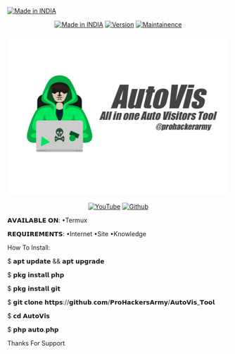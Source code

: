<a href="https://github.com/ProHackersArmy/AutoVis_Tool"><img title="Made in INDIA" src="https://img.shields.io/badge/MADE%20IN-INDIA-SCRIPT?colorA=%23ff8100&colorB=%23017e40&colorC=%23ff0000&style=for-the-badge"></a>
</p>

<p align="center">
<a href="https://github.com/ProHackersArmy/AutoVis_Tool"><img title="Made in INDIA" src="https://img.shields.io/badge/AutoVis-green.svg"></a>
<a href="https://github.com/ProHackersArmy/AutoVis_Tool"><img title="Version" src="https://img.shields.io/badge/Version-1.0-green.svg?style=flat-square"></a>
<a href="https://github.com/ProHackersArmy/AutoVis_Tool"><img title="Maintainence" src="https://img.shields.io/badge/Maintained%3F-yes-green.svg"></a>
</p>

<p align="center">
<a href="https://github.com/ProHackersArmy/AutoVis_Tool"><img title="AutoVis" src="https://raw.githubusercontent.com/ProHackersArmy/AutoVis_Tool/main/20220521_222334.jpg"></a>


<p align="center">
<a href="https://rebrand.ly/prohackersarmy"><img title="YouTube" src="https://img.shields.io/badge/YouTube-ProHackersArmy-red?style=for-the-badge&logo=Youtube"></a>
<a href="https://github.com/prohackersarmy"><img title="Github" src="https://img.shields.io/badge/prohackers-army-brightgreen?style=for-the-badge&logo=github"></a>

𝗔𝗩𝗔𝗜𝗟𝗔𝗕𝗟𝗘 𝗢𝗡:
  •Termux


𝗥𝗘𝗤𝗨𝗜𝗥𝗘𝗠𝗘𝗡𝗧𝗦:
  •Internet
  •Site
  •Knowledge


How To Install:

$ 𝗮𝗽𝘁 𝘂𝗽𝗱𝗮𝘁𝗲 && 𝗮𝗽𝘁 𝘂𝗽𝗴𝗿𝗮𝗱𝗲 

$ 𝗽𝗸𝗴 𝗶𝗻𝘀𝘁𝗮𝗹𝗹 𝗽𝗵𝗽
 
$ 𝗽𝗸𝗴 𝗶𝗻𝘀𝘁𝗮𝗹𝗹 𝗴𝗶𝘁 

$ 𝗴𝗶𝘁 𝗰𝗹𝗼𝗻𝗲 𝗵𝘁𝘁𝗽𝘀://𝗴𝗶𝘁𝗵𝘂𝗯.𝗰𝗼𝗺/𝗣𝗿𝗼𝗛𝗮𝗰𝗸𝗲𝗿𝘀𝗔𝗿𝗺𝘆/𝗔𝘂𝘁𝗼𝗩𝗶𝘀_𝗧𝗼𝗼𝗹 

$ 𝗰𝗱 𝗔𝘂𝘁𝗼𝗩𝗶𝘀 

$ 𝗽𝗵𝗽 𝗮𝘂𝘁𝗼.𝗽𝗵𝗽

Thanks For Support
